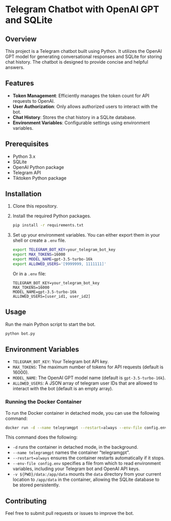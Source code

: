 # Telegram Chatbot with OpenAI GPT and SQLite

## Overview

This project is a Telegram chatbot built using Python. It utilizes the OpenAI GPT model for generating conversational responses and SQLite for storing chat history. The chatbot is designed to provide concise and helpful answers.

## Features

- **Token Management**: Efficiently manages the token count for API requests to OpenAI.
- **User Authorization**: Only allows authorized users to interact with the bot.
- **Chat History**: Stores the chat history in a SQLite database.
- **Environment Variables**: Configurable settings using environment variables.

## Prerequisites

- Python 3.x
- SQLite
- OpenAI Python package
- Telegram API
- Tiktoken Python package

## Installation

1. Clone this repository.
2. Install the required Python packages.

    ```bash
    pip install -r requirements.txt
    ```

3. Set up your environment variables. You can either export them in your shell or create a `.env` file.

    ```bash
    export TELEGRAM_BOT_KEY=your_telegram_bot_key
    export MAX_TOKENS=16000
    export MODEL_NAME=gpt-3.5-turbo-16k
    export ALLOWED_USERS='[9999999, 1111111]'
    ```

    Or in a `.env` file:

    ```
    TELEGRAM_BOT_KEY=your_telegram_bot_key
    MAX_TOKENS=16000
    MODEL_NAME=gpt-3.5-turbo-16k
    ALLOWED_USERS=[user_id1, user_id2]
    ```

## Usage

Run the main Python script to start the bot.

```bash
python bot.py
```

## Environment Variables

- `TELEGRAM_BOT_KEY`: Your Telegram bot API key.
- `MAX_TOKENS`: The maximum number of tokens for API requests (default is 16000).
- `MODEL_NAME`: The OpenAI GPT model name (default is `gpt-3.5-turbo-16k`).
- `ALLOWED_USERS`: A JSON array of telegram user IDs that are allowed to interact with the bot (default is an empty array).

### Running the Docker Container

To run the Docker container in detached mode, you can use the following command:

```bash
docker run -d --name telegramgpt --restart=always --env-file config.env -v ${PWD}/data:/app/data telegramgpt:latest
```

This command does the following:

- `-d` runs the container in detached mode, in the background.
- `--name telegramgpt` names the container "telegramgpt".
- `--restart=always` ensures the container restarts automatically if it stops.
- `--env-file config.env` specifies a file from which to read environment variables, including your Telegram bot and OpenAI API keys.
- `-v ${PWD}/data:/app/data` mounts the `data` directory from your current location to `/app/data` in the container, allowing the SQLite database to be stored persistently.

## Contributing

Feel free to submit pull requests or issues to improve the bot.
